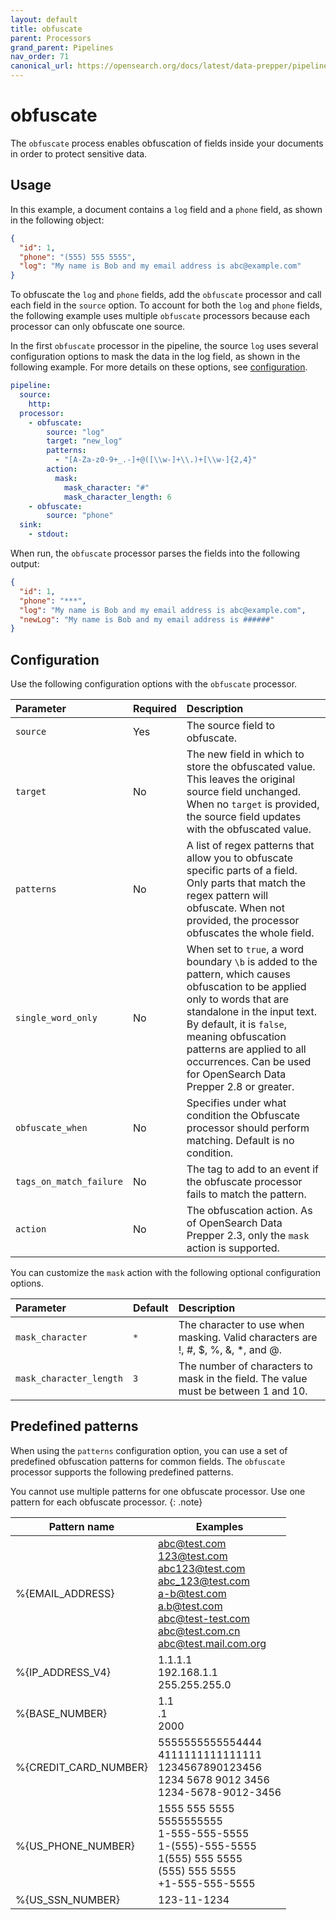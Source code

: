 ```yaml
---
layout: default
title: obfuscate
parent: Processors
grand_parent: Pipelines
nav_order: 71
canonical_url: https://opensearch.org/docs/latest/data-prepper/pipelines/configuration/processors/obfuscate/
---
```


# obfuscate

The `obfuscate` process enables obfuscation of fields inside your documents in order to protect sensitive data. 

## Usage

In this example, a document contains a `log` field and a `phone` field, as shown in the following object:

```json
{
  "id": 1,
  "phone": "(555) 555 5555",
  "log": "My name is Bob and my email address is abc@example.com"
}
```


To obfuscate the `log` and `phone` fields, add the `obfuscate` processor and call each field in the `source` option. To account for both the `log` and `phone` fields, the following example uses multiple `obfuscate` processors because each processor can only obfuscate one source.

In the first `obfuscate` processor in the pipeline, the source `log` uses several configuration options to mask the data in the log field, as shown in the following example. For more details on these options, see [configuration](#configuration).

```yaml
pipeline:
  source:
    http:
  processor:
    - obfuscate:
        source: "log"
        target: "new_log"
        patterns:
          - "[A-Za-z0-9+_.-]+@([\\w-]+\\.)+[\\w-]{2,4}"
        action:
          mask:
            mask_character: "#"
            mask_character_length: 6
    - obfuscate:
        source: "phone"
  sink:
    - stdout:
```

When run, the `obfuscate` processor parses the fields into the following output:

```json
{
  "id": 1,
  "phone": "***",
  "log": "My name is Bob and my email address is abc@example.com",
  "newLog": "My name is Bob and my email address is ######"
}
```

## Configuration

Use the following configuration options with the `obfuscate` processor.

<!-- 
This table is autogenerated. Do not edit it.
- name: obfuscate
- pluginType: processor
- source: https://github.com/opensearch-project/data-prepper/blob/253e59245fd9c39c959c1c8caaeff1b226a5a0ab/data-prepper-plugins/obfuscate-processor/src/main/java/org/opensearch/dataprepper/plugins/processor/obfuscation/ObfuscationProcessorConfig.java
-->

| Parameter | Required | Description |
| :--- | :---  | :---  |
| `source` | Yes | The source field to obfuscate. |
| `target` | No | The new field in which to store the obfuscated value. This leaves the original source field unchanged. When no `target` is provided, the source field updates with the obfuscated value. |
| `patterns` | No | A list of regex patterns that allow you to obfuscate specific parts of a field. Only parts that match the regex pattern will obfuscate. When not provided, the processor obfuscates the whole field. |
| `single_word_only` | No | When set to `true`, a word boundary `\b` is added to the pattern, which causes obfuscation to be applied only to words that are standalone in the input text. By default, it is `false`, meaning obfuscation patterns are applied to all occurrences. Can be used for OpenSearch Data Prepper 2.8 or greater.
| `obfuscate_when` | No | Specifies under what condition the Obfuscate processor should perform matching. Default is no condition. |
| `tags_on_match_failure` | No | The tag to add to an event if the obfuscate processor fails to match the pattern. |
| `action` | No | The obfuscation action. As of OpenSearch Data Prepper 2.3, only the `mask` action is supported. |

You can customize the `mask` action with the following optional configuration options.

| Parameter | Default | Description |
| :--- | :---  | :---  |
`mask_character` | `*` | The character to use when masking. Valid characters are !, #, $, %, &, *, and @. |
`mask_character_length` | `3` | The number of characters to mask in the field. The value must be between 1 and 10. |


## Predefined patterns

When using the `patterns` configuration option, you can use a set of predefined obfuscation patterns for common fields. The `obfuscate` processor supports the following predefined patterns.

You cannot use multiple patterns for one obfuscate processor. Use one pattern for each obfuscate processor.
{: .note}


| Pattern name          | Examples                                                                                                                                                                      |
|-----------------------|-------------------------------------------------------------------------------------------------------------------------------------------------------------------------------|
| %{EMAIL_ADDRESS}      | abc@test.com<br/> 123@test.com<br/>abc123@test.com<br/>abc_123@test.com<br/>a-b@test.com<br/>a.b@test.com<br/>abc@test-test.com<br/>abc@test.com.cn<br/>abc@test.mail.com.org |
| %{IP_ADDRESS_V4}      | 1.1.1.1<br/>192.168.1.1<br/>255.255.255.0                                                                                                                                     |
| %{BASE_NUMBER}        | 1.1<br/>.1<br/>2000                                                                                                                                                           |
| %{CREDIT_CARD_NUMBER} | 5555555555554444<br/>4111111111111111<br/>1234567890123456<br/>1234 5678 9012 3456<br/> 1234-5678-9012-3456                                                                   |
| %{US_PHONE_NUMBER}    | 1555 555 5555<br/>5555555555<br/>1-555-555-5555<br/>1-(555)-555-5555<br/>1(555) 555 5555<br/>(555) 555 5555<br/>+1-555-555-5555<br/>                                          |
| %{US_SSN_NUMBER}      | 123-11-1234     
